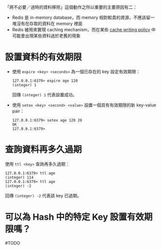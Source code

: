 「將不必要／過時的資料移除」這個動作之所以重要的主要原因有二：

- Redis 是 in-memory database，而 memory 相對較貴的資源，不應該留一堆沒有在存取的資料在 memory 裡面
- Redis 被用來實現 caching mechanism，而在某些 [cache writing policy](</System Design/Caching.canvas>) 中可能會出現某些資料過於老舊的現象

# 設置資料的有效期限

- 使用 `expire <key> <seconds>` 為一個已存在的 key 設定有效期限：

    ```plaintext
    127.0.0.1:6379> expire age 120
    (integer) 1
    ```

    回傳 `(integer) 1` 代表設置成功。

- 使用 `setex <key> <second> <value>` 設置一個具有有效期限的新 key-value pair：

    ```plaintext
    127.0.0.1:6379> setex age 120 20
    OK
    127.0.0.1:6379>
    ```

# 查詢資料再多久過期

使用 `ttl <key>` 查詢再多久過期：

```plaintext
127.0.0.1:6379> ttl age
(integer) 114
127.0.0.1:6379> ttl age
(integer) -2
```

回傳 `(integer) -2` 代表該 key 已過期。

# 可以為 Hash 中的特定 Key 設置有效期限嗎？

#TODO 

